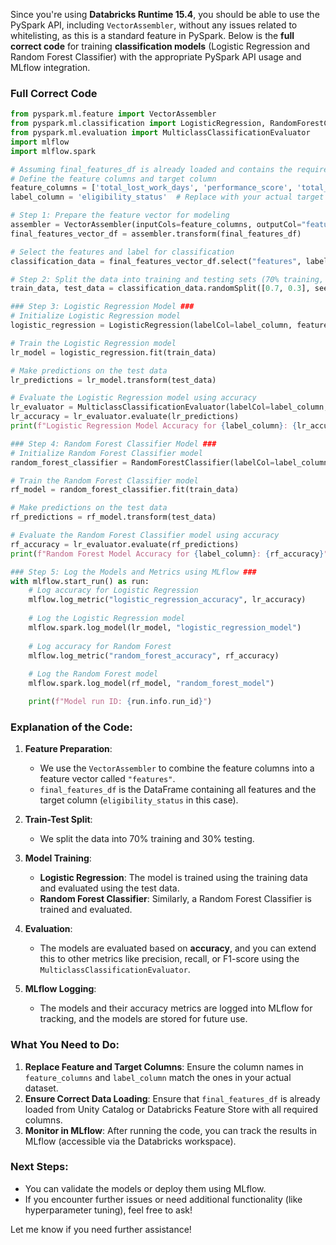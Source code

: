 Since you're using **Databricks Runtime 15.4**, you should be able to use the PySpark API, including `VectorAssembler`, without any issues related to whitelisting, as this is a standard feature in PySpark. Below is the **full correct code** for training **classification models** (Logistic Regression and Random Forest Classifier) with the appropriate PySpark API usage and MLflow integration.

### Full Correct Code

```python
from pyspark.ml.feature import VectorAssembler
from pyspark.ml.classification import LogisticRegression, RandomForestClassifier
from pyspark.ml.evaluation import MulticlassClassificationEvaluator
import mlflow
import mlflow.spark

# Assuming final_features_df is already loaded and contains the required feature columns
# Define the feature columns and target column
feature_columns = ['total_lost_work_days', 'performance_score', 'total_medical_cost']  # Replace with actual feature columns
label_column = 'eligibility_status'  # Replace with your actual target column

# Step 1: Prepare the feature vector for modeling
assembler = VectorAssembler(inputCols=feature_columns, outputCol="features")
final_features_vector_df = assembler.transform(final_features_df)

# Select the features and label for classification
classification_data = final_features_vector_df.select("features", label_column)

# Step 2: Split the data into training and testing sets (70% training, 30% testing)
train_data, test_data = classification_data.randomSplit([0.7, 0.3], seed=42)

### Step 3: Logistic Regression Model ###
# Initialize Logistic Regression model
logistic_regression = LogisticRegression(labelCol=label_column, featuresCol="features")

# Train the Logistic Regression model
lr_model = logistic_regression.fit(train_data)

# Make predictions on the test data
lr_predictions = lr_model.transform(test_data)

# Evaluate the Logistic Regression model using accuracy
lr_evaluator = MulticlassClassificationEvaluator(labelCol=label_column, predictionCol="prediction", metricName="accuracy")
lr_accuracy = lr_evaluator.evaluate(lr_predictions)
print(f"Logistic Regression Model Accuracy for {label_column}: {lr_accuracy}")

### Step 4: Random Forest Classifier Model ###
# Initialize Random Forest Classifier model
random_forest_classifier = RandomForestClassifier(labelCol=label_column, featuresCol="features")

# Train the Random Forest Classifier model
rf_model = random_forest_classifier.fit(train_data)

# Make predictions on the test data
rf_predictions = rf_model.transform(test_data)

# Evaluate the Random Forest Classifier model using accuracy
rf_accuracy = lr_evaluator.evaluate(rf_predictions)
print(f"Random Forest Model Accuracy for {label_column}: {rf_accuracy}")

### Step 5: Log the Models and Metrics using MLflow ###
with mlflow.start_run() as run:
    # Log accuracy for Logistic Regression
    mlflow.log_metric("logistic_regression_accuracy", lr_accuracy)
    
    # Log the Logistic Regression model
    mlflow.spark.log_model(lr_model, "logistic_regression_model")
    
    # Log accuracy for Random Forest
    mlflow.log_metric("random_forest_accuracy", rf_accuracy)
    
    # Log the Random Forest model
    mlflow.spark.log_model(rf_model, "random_forest_model")

    print(f"Model run ID: {run.info.run_id}")
```

### Explanation of the Code:

1. **Feature Preparation**:
   - We use the `VectorAssembler` to combine the feature columns into a feature vector called `"features"`.
   - `final_features_df` is the DataFrame containing all features and the target column (`eligibility_status` in this case).

2. **Train-Test Split**:
   - We split the data into 70% training and 30% testing.

3. **Model Training**:
   - **Logistic Regression**: The model is trained using the training data and evaluated using the test data.
   - **Random Forest Classifier**: Similarly, a Random Forest Classifier is trained and evaluated.

4. **Evaluation**:
   - The models are evaluated based on **accuracy**, and you can extend this to other metrics like precision, recall, or F1-score using the `MulticlassClassificationEvaluator`.

5. **MLflow Logging**:
   - The models and their accuracy metrics are logged into MLflow for tracking, and the models are stored for future use.

### What You Need to Do:
1. **Replace Feature and Target Columns**: Ensure the column names in `feature_columns` and `label_column` match the ones in your actual dataset.
2. **Ensure Correct Data Loading**: Ensure that `final_features_df` is already loaded from Unity Catalog or Databricks Feature Store with all required columns.
3. **Monitor in MLflow**: After running the code, you can track the results in MLflow (accessible via the Databricks workspace).

### Next Steps:
- You can validate the models or deploy them using MLflow.
- If you encounter further issues or need additional functionality (like hyperparameter tuning), feel free to ask!

Let me know if you need further assistance!
